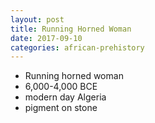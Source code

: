 ```yaml
---
layout: post
title: Running Horned Woman
date: 2017-09-10
categories: african-prehistory
---
```


* Running horned woman
* 6,000-4,000 BCE
* modern day Algeria
* pigment on stone
